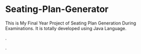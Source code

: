 # Seating-Plan-Generator

This is My Final Year Project of Seating Plan Generation During Examinations. It is totally developed using Java Language.

















.


















































































































































































































































































































































































































































































.






































